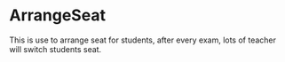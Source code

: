 # ArrangeSeat
This is use to arrange seat for students, after every exam, lots of teacher will switch students seat. 
